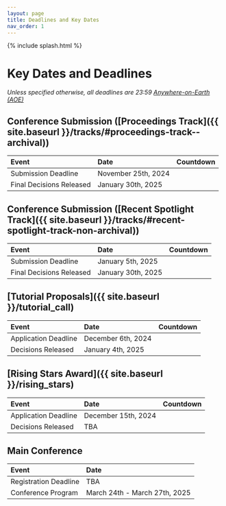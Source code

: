 ```yaml
---
layout: page
title: Deadlines and Key Dates
nav_order: 1
---
```

<script src="//code.jquery.com/jquery.js"></script>
<script src="{{ site.baseurl }}/assets/js/jquery.countdown.min.js"></script>
<script src="{{ site.baseurl }}/assets/js/luxon.min.js"></script>

{% include splash.html %}

# Key Dates and Deadlines

*Unless specified otherwise, all deadlines are 23:59 [Anywhere-on-Earth (AOE)](https://www.ieee802.org/16/aoe.html)*

## Conference Submission ([Proceedings Track]({{ site.baseurl }}/tracks/#proceedings-track--archival))

<!-- | Reviews Released, Rebuttal Stage Begins                 | October 16th, 2023             |<span id="proc-review"></span><script type="text/javascript">var date = luxon.DateTime.fromObject({year: 2023, month: 10, day: 16, hour: 23, minute: 59, second: 59}, {zone: 'UTC-12',});$('#proc-review').countdown(date.toJSDate(), function(event) { $(this).html(event.strftime('%D days %H:%M:%S')); });</script>| -->
<!-- | Rebuttal Stage Ends, Author-Reviewer Discussion Begins  | October 27th, 2023             |<span id="proc-disc"></span><script type="text/javascript">var date = luxon.DateTime.fromObject({year: 2023, month: 10, day: 27, hour: 23, minute: 59, second: 59}, {zone: 'UTC-12',});$('#proc-disc').countdown(date.toJSDate(), function(event) { $(this).html(event.strftime('%D days %H:%M:%S')); });</script>| -->
<!-- | Author-Reviewer Discussion Ends                         | November 5th, 2023             |<span id="proc-disc-end"></span><script type="text/javascript">var date = luxon.DateTime.fromObject({year: 2023, month: 11, day: 5, hour: 23, minute: 59, second: 59}, {zone: 'UTC-12',});$('#proc-disc-end').countdown(date.toJSDate(), function(event) { $(this).html(event.strftime('%D days %H:%M:%S')); });</script>| -->
<!-- | Camera-Ready Deadline                                   | December 5th, 2023             |<span id="proc-camera"></span><script type="text/javascript">var date = luxon.DateTime.fromObject({year: 2023, month: 12, day: 5, hour: 23, minute: 59, second: 59}, {zone: 'UTC-12',});$('#proc-camera').countdown(date.toJSDate(), function(event) { $(this).html(event.strftime('%D days %H:%M:%S')); });</script>| -->
<!---->

| Event                                                   | Date                           | Countdown                    |
|:--------------------------------------------------------|:-------------------------------|:-----------------------------|
| Submission Deadline                                     | November 25th, 2024              |<span id="proc-sub"></span><script type="text/javascript">var date = luxon.DateTime.fromObject({year: 2024, month: 11, day: 25, hour: 23, minute: 59, second: 59}, {zone: 'UTC-12',});$('#proc-sub').countdown(date.toJSDate(), function(event) { $(this).html(event.strftime('%D days %H:%M:%S')); });</script>|
| Final Decisions Released                                | January 30th, 2025            |<span id="proc-decision"></span><script type="text/javascript">var date = luxon.DateTime.fromObject({year: 2025, month: 1, day: 30, hour: 23, minute: 59, second: 59}, {zone: 'UTC-12',});$('#proc-decision').countdown(date.toJSDate(), function(event) { $(this).html(event.strftime('%D days %H:%M:%S')); });</script>|


## Conference Submission ([Recent Spotlight Track]({{ site.baseurl }}/tracks/#recent-spotlight-track-non-archival))
<!-- | Camera-Ready Deadline     | December 5th, 2023             |<span id="wksp-camera"></span><script type="text/javascript">var date = luxon.DateTime.fromObject({year: 2023, month: 12, day: 5, hour: 23, minute: 59, second: 59}, {zone: 'UTC-12',});$('#wksp-camera').countdown(date.toJSDate(), function(event) { $(this).html(event.strftime('%D days %H:%M:%S')); });</script>| -->

| Event                     | Date                           | Countdown                    |
|:--------------------------|:-------------------------------|:-----------------------------|
| Submission Deadline       | January 5th, 2025             |<span id="wksp-sub"></span><script type="text/javascript">var date = luxon.DateTime.fromObject({year: 2025, month: 1, day: 5, hour: 23, minute: 59, second: 59}, {zone: 'UTC-12',});$('#wksp-sub').countdown(date.toJSDate(), function(event) { $(this).html(event.strftime('%D days %H:%M:%S')); });</script>|
| Final Decisions Released  | January 30th, 2025            |<span id="wksp-decision"></span><script type="text/javascript">var date = luxon.DateTime.fromObject({year: 2025, month: 1, day: 30, hour: 23, minute: 59, second: 59}, {zone: 'UTC-12',});$('#wksp-decision').countdown(date.toJSDate(), function(event) { $(this).html(event.strftime('%D days %H:%M:%S')); });</script>|

## [Tutorial Proposals]({{ site.baseurl }}/tutorial_call)

| Event                     | Date                           | Countdown                    |
|:--------------------------|:-------------------------------|:-----------------------------|
| Application Deadline      | December 6th, 2024              |<span id="tut-sub"></span><script type="text/javascript">var date = luxon.DateTime.fromObject({year: 2024, month: 12, day: 6, hour: 23, minute: 59, second: 59}, {zone: 'UTC-12',});$('#tut-sub').countdown(date.toJSDate(), function(event) { $(this).html(event.strftime('%D days %H:%M:%S')); });</script>|
| Decisions Released        | January 4th, 2025             |<span id="tut-decision"></span><script type="text/javascript">var date = luxon.DateTime.fromObject({year: 2025, month: 1, day: 4, hour: 23, minute: 59, second: 59}, {zone: 'UTC-12',});$('#tut-decision').countdown(date.toJSDate(), function(event) { $(this).html(event.strftime('%D days %H:%M:%S')); });</script>|


## [Rising Stars Award]({{ site.baseurl }}/rising_stars)

| Event                     | Date                           | Countdown                    |
|:--------------------------|:-------------------------------|:-----------------------------|
| Application Deadline      | December 15th, 2024              |<span id="stars-sub"></span><script type="text/javascript">var date = luxon.DateTime.fromObject({year: 2024, month: 12, day: 15, hour: 23, minute: 59, second: 59}, {zone: 'UTC-12',});$('#stars-sub').countdown(date.toJSDate(), function(event) { $(this).html(event.strftime('%D days %H:%M:%S')); });</script>|
| Decisions Released        | TBA                            |                              |

<!-- | Decisions Released        | October 23th, 2023             |<span id="stars-decision"></span><script type="text/javascript">var date = luxon.DateTime.fromObject({year: 2023, month: 10, day: 23, hour: 23, minute: 59, second: 59}, {zone: 'UTC-12',});$('#stars-decision').countdown(date.toJSDate(), function(event) { $(this).html(event.strftime('%D days %H:%M:%S')); });</script>| -->




## Main Conference

| Event                     | Date                            |
|:--------------------------|:--------------------------------|
| Registration Deadline     | TBA                             |
| Conference Program        | March 24th - March 27th, 2025   |
